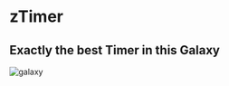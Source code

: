 # zTimer
## Exactly the best Timer in this Galaxy
![galaxy](https://image.ibb.co/jWuAHm/8t_X6_MKGq_RDOvfhrjy_HRr_UQ.png)
